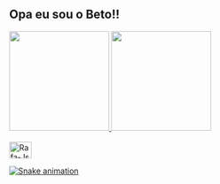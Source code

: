 ## Opa eu sou o Beto!!
 <div>
  <a href="https://github.com/GilbertoBiriguidin">
  <img height="180em" src="https://github-readme-stats.vercel.app/api?username=GilbertoBiriguidin&show_icons=true&theme=tokyonight&include_all_commits=true&count_private=true"/>
  <img height="180em" src="https://github-readme-stats.vercel.app/api/top-langs/?username=GilbertoBiriguidin&layout=compact&langs_count=7&theme=tokyonight"/>
</div>
<div style="display: inline_block"><br>
  <img align="center" alt="Rafa-Js" height="30" width="40" src="https://cdn.jsdelivr.net/gh/devicons/devicon/icons/c/c-original.svg">
 
  

  
  
 
 
  ![Snake animation](https://github.com/GilbertoBiriguidin/GilbertoBiriguidin/blob/output/github-contribution-grid-snake.svg)
 

